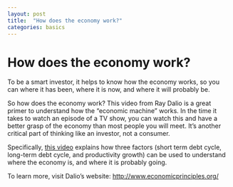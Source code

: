 ```yaml
---
layout: post
title:  "How does the economy work?"
categories: basics
---
```


# How does the economy work?

To be a smart investor, it helps to know how the economy works, so you can where it has been, where it is now, and where it will probably be.

So how does the economy work? This video from Ray Dalio is a great primer to understand how the “economic machine” works. In the time it takes to watch an episode of a TV show, you can watch this and have a better grasp of the economy than most people you will meet. It’s another critical part of thinking like an investor, not a consumer.

Specifically, [this video](https://youtu.be/PHe0bXAIuk0) explains how three factors (short term debt cycle, long-term debt cycle, and productivity growth) can be used to understand where the economy is, and where it is probably going.

To learn more, visit Dalio’s website: http://www.economicprinciples.org/
